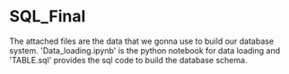 # SQL_Final
The attached files are the data that we gonna use to build our database system. 
'Data_loading.ipynb' is the python notebook for data loading and 'TABLE.sql' provides the sql code to build the database schema.
